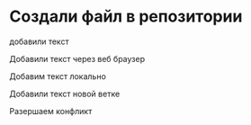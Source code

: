 ﻿# Создали файл в репозитории

добавили текст

Добавили текст через веб браузер

Добавим текст локально

Добавили текст новой ветке

Разершаем конфликт
